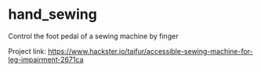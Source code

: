 # hand_sewing
 Control the foot pedal of a sewing machine by finger
 
 Project link: https://www.hackster.io/taifur/accessible-sewing-machine-for-leg-impairment-2671ca
